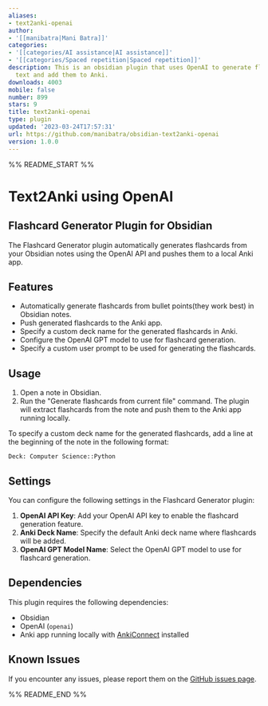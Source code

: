 ```yaml
---
aliases:
- text2anki-openai
author:
- '[[manibatra|Mani Batra]]'
categories:
- '[[categories/AI assistance|AI assistance]]'
- '[[categories/Spaced repetition|Spaced repetition]]'
description: This is an obsidian plugin that uses OpenAI to generate flashcards from
  text and add them to Anki.
downloads: 4003
mobile: false
number: 899
stars: 9
title: text2anki-openai
type: plugin
updated: '2023-03-24T17:57:31'
url: https://github.com/manibatra/obsidian-text2anki-openai
version: 1.0.0
---
```


%% README_START %%

# Text2Anki using OpenAI

## Flashcard Generator Plugin for Obsidian

The Flashcard Generator plugin automatically generates flashcards from your Obsidian notes using the OpenAI API and pushes them to a local Anki app.

## Features

-   Automatically generate flashcards from bullet points(they work best) in Obsidian notes.
-   Push generated flashcards to the Anki app.
-   Specify a custom deck name for the generated flashcards in Anki.
-   Configure the OpenAI GPT model to use for flashcard generation.
-   Specify a custom user prompt to be used for generating the flashcards.

## Usage

1. Open a note in Obsidian.
2. Run the "Generate flashcards from current file" command. The plugin will extract flashcards from the note and push them to the Anki app running locally.

To specify a custom deck name for the generated flashcards, add a line at the beginning of the note in the following format:

```
Deck: Computer Science::Python
```

## Settings

You can configure the following settings in the Flashcard Generator plugin:

1. **OpenAI API Key**: Add your OpenAI API key to enable the flashcard generation feature.
2. **Anki Deck Name**: Specify the default Anki deck name where flashcards will be added.
3. **OpenAI GPT Model Name**: Select the OpenAI GPT model to use for flashcard generation.

## Dependencies

This plugin requires the following dependencies:

-   Obsidian
-   OpenAI (`openai`)
-   Anki app running locally with [AnkiConnect](https://ankiweb.net/shared/info/2055492159) installed

## Known Issues

If you encounter any issues, please report them on the [GitHub issues page](https://github.com/obsidian-text2anki-openai/issues).


%% README_END %%